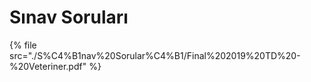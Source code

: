 # Sınav Soruları

<!--Index-->

{% file src="./S%C4%B1nav%20Sorular%C4%B1/Final%202019%20TD%20-%20Veteriner.pdf" %}

<!--Index-->
